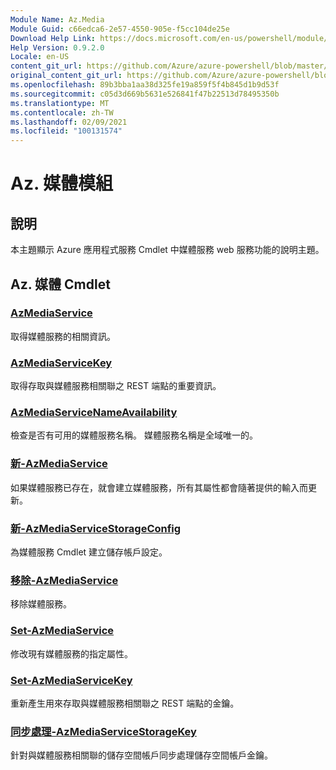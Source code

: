 ```yaml
---
Module Name: Az.Media
Module Guid: c66edca6-2e57-4550-905e-f5cc104de25e
Download Help Link: https://docs.microsoft.com/en-us/powershell/module/az.media
Help Version: 0.9.2.0
Locale: en-US
content_git_url: https://github.com/Azure/azure-powershell/blob/master/src/Media/Media/help/Az.Media.md
original_content_git_url: https://github.com/Azure/azure-powershell/blob/master/src/Media/Media/help/Az.Media.md
ms.openlocfilehash: 89b3bba1aa38d325fe19a859f5f4b845d1b9d53f
ms.sourcegitcommit: c05d3d669b5631e526841f47b22513d78495350b
ms.translationtype: MT
ms.contentlocale: zh-TW
ms.lasthandoff: 02/09/2021
ms.locfileid: "100131574"
---
```

# Az. 媒體模組
## 說明
本主題顯示 Azure 應用程式服務 Cmdlet 中媒體服務 web 服務功能的說明主題。

## Az. 媒體 Cmdlet
### [AzMediaService](Get-AzMediaService.md)
取得媒體服務的相關資訊。

### [AzMediaServiceKey](Get-AzMediaServiceKey.md)
取得存取與媒體服務相關聯之 REST 端點的重要資訊。

### [AzMediaServiceNameAvailability](Get-AzMediaServiceNameAvailability.md)
檢查是否有可用的媒體服務名稱。
媒體服務名稱是全域唯一的。

### [新-AzMediaService](New-AzMediaService.md)
如果媒體服務已存在，就會建立媒體服務，所有其屬性都會隨著提供的輸入而更新。

### [新-AzMediaServiceStorageConfig](New-AzMediaServiceStorageConfig.md)
為媒體服務 Cmdlet 建立儲存帳戶設定。

### [移除-AzMediaService](Remove-AzMediaService.md)
移除媒體服務。

### [Set-AzMediaService](Set-AzMediaService.md)
修改現有媒體服務的指定屬性。

### [Set-AzMediaServiceKey](Set-AzMediaServiceKey.md)
重新產生用來存取與媒體服務相關聯之 REST 端點的金鑰。

### [同步處理-AzMediaServiceStorageKey](Sync-AzMediaServiceStorageKey.md)
針對與媒體服務相關聯的儲存空間帳戶同步處理儲存空間帳戶金鑰。

